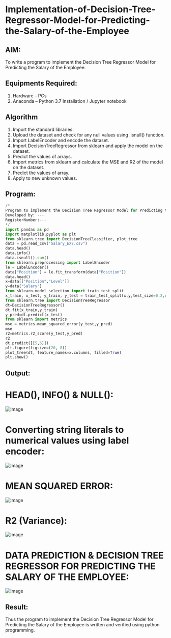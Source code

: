 # Implementation-of-Decision-Tree-Regressor-Model-for-Predicting-the-Salary-of-the-Employee

## AIM:
To write a program to implement the Decision Tree Regressor Model for Predicting the Salary of the Employee.

## Equipments Required:
1. Hardware – PCs
2. Anaconda – Python 3.7 Installation / Jupyter notebook

## Algorithm
1. Import the standard libraries.
2. Upload the dataset and check for any null values using .isnull() function.
3. Import LabelEncoder and encode the dataset.
4. Import DecisionTreeRegressor from sklearn and apply the model on the dataset.
5. Predict the values of arrays.
6. Import metrics from sklearn and calculate the MSE and R2 of the model on the dataset.
7. Predict the values of array.
8. Apply to new unknown values. 

## Program:

```py
/*
Program to implement the Decision Tree Regressor Model for Predicting the Salary of the Employee.
Developed by: ---
RegisterNumber:---
*/
import pandas as pd
import matplotlib.pyplot as plt
from sklearn.tree import DecisionTreeClassifier, plot_tree
data = pd.read_csv("Salary_EX7.csv")
data.head()
data.info()
data.isnull().sum()
from sklearn.preprocessing import LabelEncoder
le = LabelEncoder()
data["Position"] = le.fit_transform(data["Position"])
data.head()
x=data[["Position","Level"]]
y=data["Salary"]
from sklearn.model_selection import train_test_split
x_train, x_test, y_train, y_test = train_test_split(x,y,test_size=0.2,random_state=2)
from sklearn.tree import DecisionTreeRegressor
dt=DecisionTreeRegressor()
dt.fit(x_train,y_train)
y_pred=dt.predict(x_test)
from sklearn import metrics
mse = metrics.mean_squared_error(y_test,y_pred)
mse
r2=metrics.r2_score(y_test,y_pred)
r2
dt.predict([[5,6]])
plt.figure(figsize=(20, 8))
plot_tree(dt, feature_names=x.columns, filled=True)
plt.show()
```
## Output:
# HEAD(), INFO() & NULL():
![image](https://github.com/Purajiths/Implementation-of-Decision-Tree-Regressor-Model-for-Predicting-the-Salary-of-the-Employee/assets/145548193/d5698e82-d09c-4c78-b652-2e3edbe0a187)

# Converting string literals to numerical values using label encoder:
![image](https://github.com/Purajiths/Implementation-of-Decision-Tree-Regressor-Model-for-Predicting-the-Salary-of-the-Employee/assets/145548193/5ea8bb8a-c35d-4dee-9b8b-dd6e126e30f9)

# MEAN SQUARED ERROR:
![image](https://github.com/Purajiths/Implementation-of-Decision-Tree-Regressor-Model-for-Predicting-the-Salary-of-the-Employee/assets/145548193/39c538c0-67f9-4c9b-ac58-a5b7f41a4b99)

# R2 (Variance):
![image](https://github.com/Purajiths/Implementation-of-Decision-Tree-Regressor-Model-for-Predicting-the-Salary-of-the-Employee/assets/145548193/dd515fff-fcff-4064-b8c0-83100ed0f73a)

# DATA PREDICTION & DECISION TREE REGRESSOR FOR PREDICTING THE SALARY OF THE EMPLOYEE:
![image](https://github.com/Purajiths/Implementation-of-Decision-Tree-Regressor-Model-for-Predicting-the-Salary-of-the-Employee/assets/145548193/8505ac67-447e-4a69-a6f2-269b9a23a156)

## Result:
Thus the program to implement the Decision Tree Regressor Model for Predicting the Salary of the Employee is written and verified using python programming.
